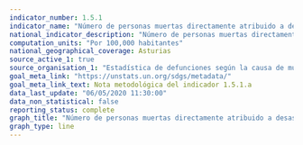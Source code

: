 ```yaml
---
indicator_number: 1.5.1
indicator_name: "Número de personas muertas directamente atribuido a desastres por cada 100.000 habitantes"
national_indicator_description: "Número de personas muertas directamente atribuido a desastres por cada 100.000 habitantes"
computation_units: "Por 100,000 habitantes"
national_geographical_coverage: Asturias
source_active_1: true
source_organisation_1: "Estadística de defunciones según la causa de muerte, INE"
goal_meta_link: "https://unstats.un.org/sdgs/metadata/"
goal_meta_link_text: Nota metodológica del indicador 1.5.1.a
data_last_update: "06/05/2020 11:30:00"
data_non_statistical: false
reporting_status: complete
graph_title: "Número de personas muertas directamente atribuido a desastres por cada 100.000 habitantes"
graph_type: line
---
```

